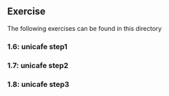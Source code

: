 ## Exercise

The following exercises can be found in this directory

### 1.6: unicafe step1

### 1.7: unicafe step2

### 1.8: unicafe step3